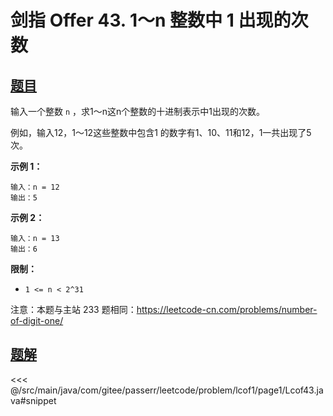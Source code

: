 # 剑指 Offer 43. 1～n 整数中 1 出现的次数

## [题目](https://leetcode.cn/problems/1nzheng-shu-zhong-1chu-xian-de-ci-shu-lcof/)
输入一个整数 `n` ，求1～n这n个整数的十进制表示中1出现的次数。

例如，输入12，1～12这些整数中包含1 的数字有1、10、11和12，1一共出现了5次。

**示例 1：**

```
输入：n = 12
输出：5
```

**示例 2：**

```
输入：n = 13
输出：6
```

**限制：**

* `1 <= n < 2^31`

注意：本题与主站 233 题相同：<https://leetcode-cn.com/problems/number-of-digit-one/>


## [题解](https://github.com/PasseRR/JavaLeetCode/blob/master/src/main/java/com/gitee/passerr/leetcode/problem/lcof1/page1/Lcof43.java)

<<< @/src/main/java/com/gitee/passerr/leetcode/problem/lcof1/page1/Lcof43.java#snippet
